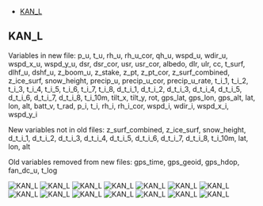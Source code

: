   * [KAN_L](#s0-1)
## <a id='s0-1' />KAN_L
Variables in new file:
p_u, t_u, rh_u, rh_u_cor, qh_u, wspd_u, wdir_u, wspd_x_u, wspd_y_u, dsr, dsr_cor, usr, usr_cor, albedo, dlr, ulr, cc, t_surf, dlhf_u, dshf_u, z_boom_u, z_stake, z_pt, z_pt_cor, z_surf_combined, z_ice_surf, snow_height, precip_u, precip_u_cor, precip_u_rate, t_i_1, t_i_2, t_i_3, t_i_4, t_i_5, t_i_6, t_i_7, t_i_8, d_t_i_1, d_t_i_2, d_t_i_3, d_t_i_4, d_t_i_5, d_t_i_6, d_t_i_7, d_t_i_8, t_i_10m, tilt_x, tilt_y, rot, gps_lat, gps_lon, gps_alt, lat, lon, alt, batt_v, t_rad, p_i, t_i, rh_i, rh_i_cor, wspd_i, wdir_i, wspd_x_i, wspd_y_i

New variables not in old files:
z_surf_combined, z_ice_surf, snow_height, d_t_i_1, d_t_i_2, d_t_i_3, d_t_i_4, d_t_i_5, d_t_i_6, d_t_i_7, d_t_i_8, t_i_10m, lat, lon, alt

Old variables removed from new files:
gps_time, gps_geoid, gps_hdop, fan_dc_u, t_log
 
![KAN_L](../figures/V19_versus_level_3_sites_scatter/KAN_L_0.png)
![KAN_L](../figures/V19_versus_level_3_sites_scatter/KAN_L_1.png)
![KAN_L](../figures/V19_versus_level_3_sites_scatter/KAN_L_2.png)
![KAN_L](../figures/V19_versus_level_3_sites_scatter/KAN_L_3.png)
![KAN_L](../figures/V19_versus_level_3_sites_scatter/KAN_L_4.png)
![KAN_L](../figures/V19_versus_level_3_sites_scatter/KAN_L_5.png)
![KAN_L](../figures/V19_versus_level_3_sites_scatter/KAN_L_6.png)
![KAN_L](../figures/V19_versus_level_3_sites_scatter/KAN_L_7.png)
![KAN_L](../figures/V19_versus_level_3_sites_scatter/KAN_L_8.png)
![KAN_L](../figures/V19_versus_level_3_sites_scatter/KAN_L_9.png)
![KAN_L](../figures/V19_versus_level_3_sites_scatter/KAN_L_10.png)
![KAN_L](../figures/V19_versus_level_3_sites_scatter/KAN_L_11.png)
![KAN_L](../figures/V19_versus_level_3_sites_scatter/KAN_L_12.png)
![KAN_L](../figures/V19_versus_level_3_sites_scatter/KAN_L_13.png)
 
